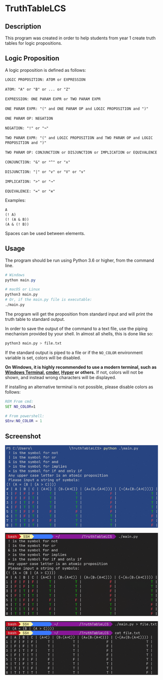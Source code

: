 # TruthTableLCS

## Description

This program was created in order to help students from year 1 create truth tables for logic propositions.

## Logic Proposition

A logic proposition is defined as follows:

```text
LOGIC PROPOSITION: ATOM or EXPRESSION

ATOM: "A" or "B" or ... or "Z"

EXPRESSION: ONE PARAM EXPR or TWO PARAM EXPR

ONE PARAM EXPR: "(" and ONE PARAM OP and LOGIC PROPOSITION and ")"

ONE PARAM OP: NEGATION

NEGATION: "!" or "¬"

TWO PARAM EXPR: "(" and LOGIC PROPOSITION and TWO PARAM OP and LOGIC PROPOSITION and ")"

TWO PARAM OP: CONJUNCTION or DISJUNCTION or IMPLICATION or EQUIVALENCE

CONJUNCTION: "&" or "^" or "∧"

DISJUNCTION: "|" or "v" or "V" or "∨"

IMPLICATION: ">" or "→"

EQUIVALENCE: "=" or "≡"
```

Examples:

```text
A
(! A)
(! (A & B))
(A & (! B))
```

Spaces can be used between elements.

## Usage

The program should be run using Python 3.6 or higher, from the command line.

```powershell
# Windows
python main.py
```

```bash
# macOS or Linux
python3 main.py
# Or, if the main.py file is executable:
./main.py
```

The program will get the proposition from standard input and will print the truth table to standard output.

In order to save the output of the command to a text file, use the piping mechanism provided by your shell. In almost all shells, this is done like so:

```bash
python3 main.py > file.txt
```

If the standard output is piped to a file or if the `NO_COLOR` environment variable is set, colors will be disabled.

**On Windows, it is highly recommended to use a modern terminal, such as [Windows Terminal](https://aka.ms/terminal), [cmder](https://cmder.net/), [Hyper](https://hyper.is/) or others.** If not, colors will not be shown, and instead wrong characters will be displayed.

If installing an alternative terminal is not possible, please disable colors as follows:

```cmd
REM From cmd:
SET NO_COLOR=1
```

```powershell
# From powershell:
$Env:NO_COLOR = 1
```

## Screenshot

![Execution of the program in Windows Terminal, in powershell](screenshot1.png)

![Execution of the program in bash in Ubuntu](screenshot2.png)

![Piping the output of the program in a file in bash in Ubuntu](screenshot3.png)
